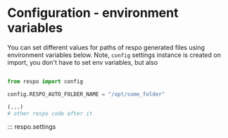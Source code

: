 # Configuration - environment variables

You can set different values for paths of respo generated files using environment variables below. Note, `config` settings instance is created on import, you don't have to set env variables, but also

```python

from respo import config

config.RESPO_AUTO_FOLDER_NAME = "/opt/some_folder"

(...)
# other respo code after it

```

::: respo.settings
